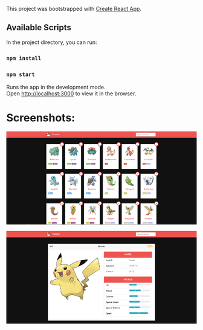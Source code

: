 This project was bootstrapped with [Create React App](https://github.com/facebook/create-react-app).

## Available Scripts

In the project directory, you can run:

### `npm install`

### `npm start`

Runs the app in the development mode.<br>
Open [http://localhost:3000](http://localhost:3000) to view it in the browser.


# Screenshots:

![alt text](https://github.com/spratap124/Pokedex/blob/master/public/List.png)



![alt text](https://github.com/spratap124/Pokedex/blob/master/public/Details.png)
